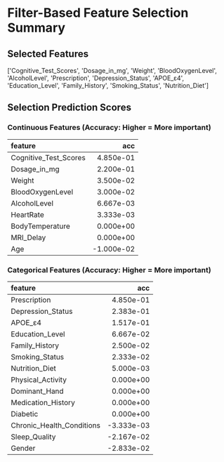 # Filter-Based Feature Selection Summary


## Selected Features

['Cognitive_Test_Scores', 'Dosage_in_mg', 'Weight', 'BloodOxygenLevel', 'AlcoholLevel', 'Prescription', 'Depression_Status', 'APOE_ε4', 'Education_Level', 'Family_History', 'Smoking_Status', 'Nutrition_Diet']

## Selection Prediction Scores 

### Continuous Features (Accuracy: Higher = More important)

| feature               |        acc |
|:----------------------|-----------:|
| Cognitive_Test_Scores |  4.850e-01 |
| Dosage_in_mg          |  2.200e-01 |
| Weight                |  3.500e-02 |
| BloodOxygenLevel      |  3.000e-02 |
| AlcoholLevel          |  6.667e-03 |
| HeartRate             |  3.333e-03 |
| BodyTemperature       |  0.000e+00 |
| MRI_Delay             |  0.000e+00 |
| Age                   | -1.000e-02 |

### Categorical Features (Accuracy: Higher = More important)

| feature                   |        acc |
|:--------------------------|-----------:|
| Prescription              |  4.850e-01 |
| Depression_Status         |  2.383e-01 |
| APOE_ε4                   |  1.517e-01 |
| Education_Level           |  6.667e-02 |
| Family_History            |  2.500e-02 |
| Smoking_Status            |  2.333e-02 |
| Nutrition_Diet            |  5.000e-03 |
| Physical_Activity         |  0.000e+00 |
| Dominant_Hand             |  0.000e+00 |
| Medication_History        |  0.000e+00 |
| Diabetic                  |  0.000e+00 |
| Chronic_Health_Conditions | -3.333e-03 |
| Sleep_Quality             | -2.167e-02 |
| Gender                    | -2.833e-02 |